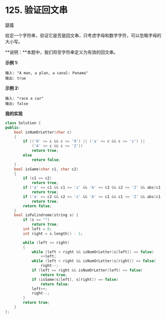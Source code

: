 # 125. 验证回文串

[链接](https://leetcode-cn.com/problems/valid-palindrome/description/)

给定一个字符串，验证它是否是回文串，只考虑字母和数字字符，可以忽略字母的大小写。

**说明：**本题中，我们将空字符串定义为有效的回文串。

**示例 1:**

```
输入: "A man, a plan, a canal: Panama"
输出: true
```

**示例 2:**

```
输入: "race a car"
输出: false
```
**我的实现**

```c++
class Solution {
public:
	bool isNumOrLetter(char c)
	{
		if (('0' <= c && c <= '9') || ('a' <= c && c <= 'z') ||
			('A' <= c && c <= 'Z'))
			return true;
		else
			return false;
	}
	bool isSame(char c1, char c2)
	{
		if (c1 == c2)
			return true;
		if ('a' <= c1 && c1 <= 'z' && 'A' <= c2 && c2 <= 'Z' && abs(c1 - c2) == abs('A' - 'a'))
			return true;
		if ('a' <= c2 && c2 <= 'z' && 'A' <= c1 && c1 <= 'Z' && abs(c1 - c2) == abs('A' - 'a'))
			return true;
		return false;
	}
	bool isPalindrome(string s) {
		if (s == "")
			return true;
		int left = 0;
		int right = s.length() - 1;

		while (left <= right)
		{
			while (left < right && isNumOrLetter(s[left]) == false)
				++left;
			while (left < right && isNumOrLetter(s[right]) == false)
				right--;
			if (left == right && isNumOrLetter(left) == false)
				return true;
			if (isSame(s[left], s[right]) == false)
				return false;
			left++;
			right--;
		}
		return true;
	}
};
```

